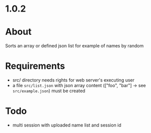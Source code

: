 # 1.0.2

# About
Sorts an array or defined json list for example of names by random

# Requirements
* src/ directory needs rights for web server's executing user
* a file `src/list.json` with json array content (["foo", "bar"] -> see `src/example.json`) must be created

# Todo
* multi session with uploaded name list and session id